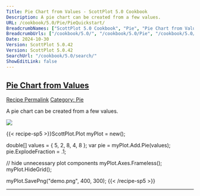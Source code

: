 ```yaml
---
Title: Pie Chart from Values - ScottPlot 5.0 Cookbook
Description: A pie chart can be created from a few values.
URL: /cookbook/5.0/Pie/PieQuickstart/
BreadcrumbNames: ["ScottPlot 5.0 Cookbook", "Pie", "Pie Chart from Values"]
BreadcrumbUrls: ["/cookbook/5.0/", "/cookbook/5.0/Pie", "/cookbook/5.0/Pie/PieQuickstart"]
Date: 2024-10-30
Version: ScottPlot 5.0.42
Version: ScottPlot 5.0.42
SearchUrl: "/cookbook/5.0/search/"
ShowEditLink: false
---
```



<h2 style='border-bottom: 0;'><a href='/cookbook/5.0/Pie/PieQuickstart'>Pie Chart from Values</a></h2>

<div class="d-flex mb-2">
<a class="btn btn-sm btn-primary me-1" href="/cookbook/5.0/Pie/PieQuickstart">Recipe Permalink</a>
<a class="btn btn-sm btn-success me-1" href="/cookbook/5.0/Pie">Category: Pie</a>
</div>

A pie chart can be created from a few values.

[![](/cookbook/5.0/images/PieQuickstart.png?241029205813)](/cookbook/5.0/images/PieQuickstart.png?241029205813)

{{< recipe-sp5 >}}ScottPlot.Plot myPlot = new();

double[] values = { 5, 2, 8, 4, 8 };
var pie = myPlot.Add.Pie(values);
pie.ExplodeFraction = .1;

// hide unnecessary plot components
myPlot.Axes.Frameless();
myPlot.HideGrid();

myPlot.SavePng("demo.png", 400, 300);
{{< /recipe-sp5 >}}

<hr class='my-5 invisible'>


